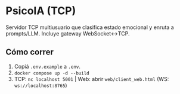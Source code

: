 # PsicoIA (TCP)

Servidor TCP multiusuario que clasifica estado emocional y enruta a prompts/LLM.
Incluye gateway WebSocket↔TCP.

## Cómo correr
1. Copiá `.env.example` a `.env`.
2. `docker compose up -d --build`
3. TCP: `nc localhost 5001`  |  Web: abrir `web/client_web.html` (WS: `ws://localhost:8765`)
